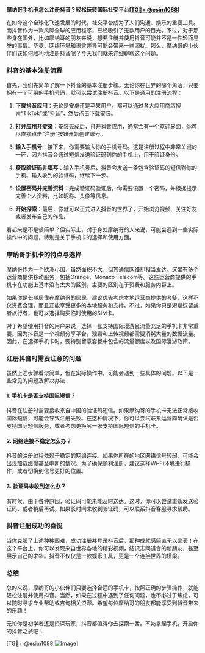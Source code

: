 **摩纳哥手机卡怎么注册抖音？轻松玩转国际社交平台[[TG💪+ @esim1088](https://t.me/s/esim1088)]**

在如今这个全球化飞速发展的时代，社交平台成为了人们沟通、娱乐的重要工具。而抖音作为一款风靡全球的应用程序，已经吸引了无数用户的目光。不过，对于那些身在国外，比如摩纳哥的朋友来说，想要注册并使用抖音可能并不是一件轻而易举的事情。毕竟，网络环境和语言差异可能会带来一些困扰。那么，摩纳哥的小伙伴们该如何顺利地注册抖音呢？今天我们就来详细聊聊这个问题。

### 抖音的基本注册流程

首先，我们先简单了解一下抖音的基本注册步骤。无论你在世界的哪个角落，只要拥有一个可用的手机号码，就可以尝试注册抖音。以下是通用的注册流程：

1. **下载抖音应用**：无论是安卓还是苹果用户，都可以通过各大应用商店搜索“TikTok”或“抖音”，然后点击下载安装。
   
2. **打开应用并登录**：安装完成后，打开抖音应用，通常会有一个欢迎界面，你可以直接点击“注册”按钮开始创建账号。

3. **输入手机号**：接下来，你需要输入你的手机号码。这是注册过程中非常关键的一环，因为抖音会通过短信发送验证码到你的手机上，用于验证身份。

4. **获取验证码并填写**：输入手机号后，抖音会发送一条包含验证码的短信到你的手机。输入收到的验证码，继续下一步。

5. **设置密码并完善资料**：完成验证码验证后，你需要设置一个密码，并根据提示完善个人资料，比如昵称、头像等信息。

6. **开始探索**：最后，你就可以正式进入抖音的世界了，开始浏览视频、关注好友或者发布自己的作品。

看起来是不是很简单？但实际上，对于身处摩纳哥的人来说，可能会遇到一些实际操作中的问题，特别是关于手机卡的选择和使用方面。

### 摩纳哥手机卡的特点与选择

摩纳哥作为一个欧洲小国，虽然面积不大，但其通信网络却相当发达。这里有多个运营商提供移动服务，包括Orange、Monaco Telecom等。这些运营商提供的手机卡在功能上基本没有太大的区别，主要的区别在于资费和服务内容上。

如果你是长期居住在摩纳哥的居民，建议优先考虑本地运营商提供的套餐，这样不仅资费合理，而且还能享受更多的本地服务和支持。不过，如果你只是短期逗留或者旅行者，也可以选择购买临时使用的SIM卡。

对于希望使用抖音的用户来说，选择一张支持国际漫游且流量充足的手机卡非常重要。因为抖音是一个视频分享平台，观看和上传视频都需要消耗大量的数据流量。因此，在选择手机卡时，要特别留意套餐中包含的流量额度以及国际漫游政策。

### 注册抖音时需要注意的问题

虽然上述步骤看似简单，但在实际操作中，可能会遇到一些具体的问题。以下是一些常见的问题及解决办法：

#### 1. 手机卡是否支持国际短信？
抖音在注册时需要接收来自中国的验证码短信。如果摩纳哥的手机卡无法正常接收国际短信，可能会导致注册失败。在这种情况下，你可以尝试联系运营商确认是否支持国际短信服务，或者考虑更换另一张支持国际短信的手机卡。

#### 2. 网络连接不稳定怎么办？
抖音的注册过程依赖于稳定的网络连接。如果你所在的地区网络信号较弱，可能会出现加载缓慢甚至中断的情况。为了确保顺利注册，建议选择Wi-Fi环境进行操作，或者切换到信号更好的位置。

#### 3. 验证码未收到怎么办？
有时候，由于各种原因，验证码可能未能及时送达。这时，你可以尝试重新发送验证码，或者稍后再试。如果长时间未收到验证码，可以联系抖音客服寻求帮助。

### 抖音注册成功的喜悦

当你克服了上述种种困难，成功注册并登录抖音后，那种成就感简直无以言表！在这个平台上，你可以发现来自世界各地的精彩视频，结识志同道合的新朋友，甚至展示自己的才华。抖音不仅仅是一款娱乐工具，更是一个连接世界的桥梁。

### 总结

总的来说，摩纳哥的小伙伴们只要选择合适的手机卡，按照正确的步骤操作，就能轻松注册并使用抖音。当然，如果在过程中遇到了任何问题，也不必过于焦虑，可以随时寻求专业帮助或咨询相关资源。希望每位摩纳哥的朋友都能享受到抖音带来的乐趣！

无论你是初学者还是资深玩家，抖音都值得你去探索一番。不妨拿起手机，开启你的抖音之旅吧！

[[TG💪+ @esim1088](https://t.me/s/esim1088) ![Image](https://i.postimg.cc/4NQfJmqS/Snipaste-2025-05-13-00-14-12.png)]